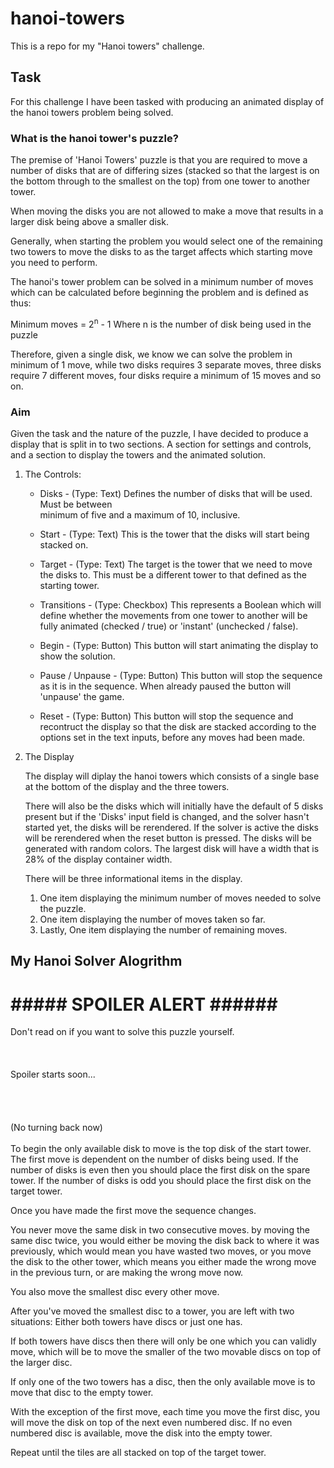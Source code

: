 # hanoi-towers

This is a repo for my "Hanoi towers" challenge.

## Task
For this challenge I have been tasked with producing an animated display of
the hanoi towers problem being solved.

### What is the hanoi tower's puzzle?

The premise of 'Hanoi Towers' puzzle is that you are required to move a number 
of disks that are of differing sizes (stacked so that the largest is on the 
bottom through to the smallest on the top) from one tower to another tower. 

When moving the disks you are not allowed to make a move that results in a 
larger disk being above a smaller disk.

Generally, when starting the problem you would select one of the remaining two 
towers to move the disks to as the target affects which starting move you need 
to perform.

The hanoi's tower problem can be solved in a minimum number of moves which can 
be calculated before beginning the problem and is defined as thus:

  Minimum moves = 2<sup>n</sup> - 1
    Where n is the number of disk being used in the puzzle

Therefore, given a single disk, we know we can solve the problem in minimum 
of 1 move, while two disks requires 3 separate moves, three disks require 7 
different moves, four disks require a minimum of 15 moves and so on.

### Aim

Given the task and the nature of the puzzle, I have decided to produce a 
display that is split in to two sections. A section for settings and controls, and a section to display the towers and the animated solution.

1. The Controls:
    - Disks - (Type: Text) Defines the number of disks that will be used. Must be between  
      minimum of five and a maximum of 10, inclusive.
    - Start - (Type: Text) This is the tower that the disks will start being stacked on.
    - Target - (Type: Text) The target is the tower that we need to move the 
      disks to. This must be a different tower to that defined as the starting tower.
    
    - Transitions - (Type: Checkbox) This represents a Boolean which will 
    define whether the movements from one tower to another will be fully 
    animated (checked / true) or 'instant' (unchecked / false).

    - Begin - (Type: Button) This button will start animating the display to
    show the solution.

    - Pause / Unpause - (Type: Button) This button will stop the sequence as it is in the sequence. When already paused the button will 'unpause' the game.

    - Reset - (Type: Button) This button will stop the sequence and recontruct the display so that the disk are stacked according to the options set in the text inputs, before any moves had been made.

2. The Display
  
    The display will diplay the hanoi towers which consists of a single base at the bottom of the display and the three towers.

    There will also be the disks which will initially have the default of 5
    disks present but if the 'Disks' input field is changed, and the solver
    hasn't started yet, the disks will be rerendered. If the solver is active the disks will be rerendered when the reset button is pressed.
    The disks will be generated with random colors. The largest disk will have a width that is 28% of the display container width.

    There will be three informational items in the display. 
      1. One item displaying the minimum number of moves needed to solve the puzzle.
      2. One item displaying the number of moves taken so far.
      3. Lastly, One item displaying the number of remaining moves.

## My Hanoi Solver Alogrithm
# \##### SPOILER ALERT \######
Don't read on if you want to solve this puzzle yourself.
<br>
<br>
<br>
<br>Spoiler starts soon...
<br>
<br>
<br>
<br>
<br>(No turning back now)<br><br>
To begin the only available disk to move is the top disk of the start tower.
The first move is dependent on the number of disks being used. 
If the number of disks is even then you should place the first disk on the 
spare tower. If the number of disks is odd you should place the first disk 
on the target tower.

Once you have made the first move the sequence changes. 

You never move the same disk in two consecutive moves. by moving the same 
disc twice, you would either be moving the disk back to where it was 
previously, which would mean you have wasted two moves, or you move the 
disk to the other tower, which means you either made the wrong move in the 
previous turn, or are making the wrong move now.

You also move the smallest disc every other move.

After you've moved the smallest disc to a tower, you are left with two situations: Either both towers have discs or just one has.

If both towers have discs then there will only be one which you can validly move, which will be to move the smaller of the two movable discs on top of the larger disc.

If only one of the two towers has a disc, then the only available move is to move that disc to the empty tower.

With the exception of the first move, each time you move the first disc, you will move the disk on top of the next even numbered disc. If no even numbered disc is available, move the disk into the empty tower.

Repeat until the tiles are all stacked on top of the target tower.